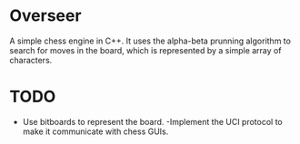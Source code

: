 # Overseer

A simple chess engine in C++. It uses the alpha-beta prunning algorithm to search for moves in the board, which is represented by a simple array of characters.

# TODO
- Use bitboards to represent the board.
-Implement the UCI protocol to make it communicate with chess GUIs.